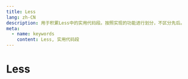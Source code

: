 ```yaml
---
title: Less
lang: zh-CN
description: 用于积累Less中的实用代码段。按照实现的功能进行划分，不区分先后。
meta:
  - name: keywords
    content: Less, 实用代码段
---
```


# Less #